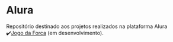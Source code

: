 # Alura
 Repositório destinado aos projetos realizados na plataforma Alura <br>
 ✔️[Jogo da Forca](https://github.com/victoriaferrarese/Alura/tree/main/JogoDaForcaEmC) (em desenvolvimento).
